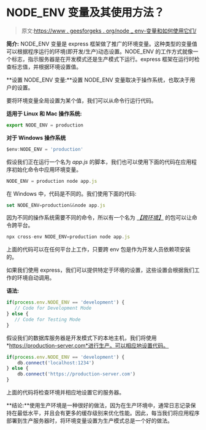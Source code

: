 # NODE_ENV 变量及其使用方法？

> 原文:[https://www . geesforgeks . org/node _ env-变量和如何使用它们/](https://www.geeksforgeeks.org/node_env-variables-and-how-to-use-them/)

**简介:** NODE_ENV 变量是 express 框架做了推广的环境变量。这种类型的变量值可以根据程序运行的环境(即开发/生产)动态设置。NODE_ENV 的工作方式就像一个标志，指示服务器是在开发模式还是生产模式下运行。express 框架在运行时检查标志值，并根据环境设置值。

**设置 NODE_ENV 变量:**设置 NODE_ENV 变量取决于操作系统，也取决于用户的设置。

要将环境变量全局设置为某个值，我们可以从命令行运行代码。

**适用于 Linux 和 Mac 操作系统:**

```js
export NODE_ENV = production
```

**对于 Windows 操作系统**

```js
$env:NODE_ENV = 'production'
```

假设我们正在运行一个名为 *app.js* 的脚本，我们也可以使用下面的代码在应用程序初始化命令中应用环境变量。

```js
NODE_ENV = production node app.js
```

在 Windows 中，代码是不同的。我们使用下面的代码:

```js
set NODE_ENV=production&&node app.js
```

因为不同的操作系统需要不同的命令，所以有一个名为 [*【跨环境】*](https://www.npmjs.com/package/cross-env) 的包可以让命令跨平台。

```js
npx cross-env NODE_ENV=production node app.js
```

上面的代码可以在任何平台上工作，只要跨 env 包是作为开发人员依赖项安装的。

如果我们使用 express，我们可以提供特定于环境的设置，这些设置会根据我们工作的环境自动调用。

**语法:**

```js
if(process.env.NODE_ENV == 'development') {
   // Code for Development Mode
} else {
   // Code for Testing Mode
}
```

假设我们的数据库服务器是开发模式下的本地主机，我们将使用*https://production-server.com*进行生产。可以相应地设置代码。

```js
if(process.env.NODE_ENV == 'development') {
    db.connect('localhost:1234')
} else {
    db.connect('https://production-server.com')
}
```

上面的代码将检查环境并相应地设置它的服务器。

**结论:**使用生产环境是一种很好的做法，因为在生产环境中，通常日志记录保持在最低水平，并且会有更多的缓存级别来优化性能。因此，每当我们将应用程序部署到生产服务器时，将环境变量设置为生产模式总是一个好的做法。